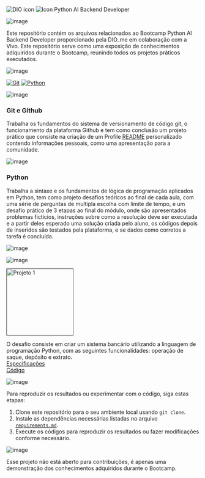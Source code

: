 ![DIO icon](https://github.com/Thamine-sumaya/DIO-Bootcamp-Python-AI-Backend-Developer/assets/160533319/085e34b2-ba59-4e2a-b372-bffca651a1ac)
![Icon Python AI Backend Developer](https://github.com/Thamine-sumaya/DIO-Bootcamp-Python-AI-Backend-Developer/assets/160533319/c3afca9c-8251-435e-84cd-ca8e790eb208)

![image](https://github.com/Thamine-sumaya/DIO-Bootcamp-Python-AI-Backend-Developer/assets/160533319/744ab57d-4ffd-41b6-a784-27b626e98508)

Este repositório contém os arquivos relacionados ao Bootcamp Python AI Backend Developer proporcionado pela DIO_me em colaboração com a Vivo. Este repositório serve como uma exposição de conhecimentos adiquiridos durante o Bootcamp, reunindo todos os projetos práticos executados. 

![image](https://github.com/Thamine-sumaya/DIO-Bootcamp-Python-AI-Backend-Developer/assets/160533319/26d1ec55-c3d2-426d-9796-22ed602792c5)

[![Git](https://img.shields.io/badge/git-000000.svg?style=for-the-badge&logo=git&logoColor=AD00FF)](#git-e-github)
[![Python](https://img.shields.io/badge/python-000000?style=for-the-badge&logo=python&logoColor=AD00FF)](#python)
<!---[![PLSQL](https://img.shields.io/badge/SQL-000000?style=for-the-badge&logo=oracle&logoColor=D98C46)](#banco-de-dados-sql)
[![Power Bi](https://img.shields.io/badge/power_bi-000000?style=for-the-badge&logo=powerbi&logoColor=D98C46)](#powerbi)
[![Machine Learning](https://img.shields.io/badge/Machine_Learning-000000?style=for-the-badge&logo=googlebard&logoColor=D98C46)](#machine-learning)--->

![image](https://github.com/Thamine-sumaya/DIO-Bootcamp-Python-AI-Backend-Developer/assets/160533319/d5372117-f269-4803-af8e-6a5d5c2d72ea)

### Git e Github
Trabalha os fundamentos do sistema de versionamento de código git, o funcionamento da plataforma Github e tem como conclusão um projeto prático que consiste na criação de um Profile [README](https://github.com/digitalinnovationone/dio-lab-open-source/blob/main/community/Thamine-sumaya.md) personalizado  contendo informações pessoais, como uma apresentação para a comunidade.


![image](https://github.com/Thamine-sumaya/DIO-Bootcamp-Python-AI-Backend-Developer/assets/160533319/7e0b1ee6-fcd1-428e-8d44-69524aefd4a3)
### Python
Trabalha a sintaxe e os fundamentos de lógica de programação aplicados em Python, tem como projeto desafios teóricos ao final de cada aula, com uma série de perguntas de multipla escolha com limite de tempo, e um desafio prático de 3 etapas ao final do módulo, onde são apresentados problemas fictícios, instruções sobre como a resolução deve ser executada e a partir deles esperado uma solução criada pelo aluno, os códigos depois de inseridos são testados pela plataforma, e se dados como corretos a tarefa é concluída.


![image](https://github.com/Thamine-sumaya/DIO-Bootcamp-Python-AI-Backend-Developer/assets/160533319/c74027f8-4fc7-4736-ae9c-162d7b05b57d)

<!---### Tópico

![image](https://github.com/Thamine-sumaya/DIO-Bootcamp-Python-AI-Backend-Developer/assets/160533319/e39d12f3-cff8-4a1a-84c4-6204095adeb8)

### Tópico

![image](https://github.com/Thamine-sumaya/DIO-Bootcamp-Python-AI-Backend-Developer/assets/160533319/9940a7da-89c0-4156-8b68-936c987fe8a0)

### Tópico

![image](https://github.com/Thamine-sumaya/DIO-Bootcamp-Python-AI-Backend-Developer/assets/160533319/74b66bb3-cf18-4a31-b22a-2b68566939e7)

### Tópico--->

<!---![Objetivo](https://github.com/Thamine-sumaya/DIO-Bootcamp-Python-Data-Analytics/assets/160533319/a5701b05-926d-472d-b67f-ae087f45f5ca)


O objetivo principal deste projeto é desenvolver habilidades em Python, por meio da prática. --->

![image](https://github.com/Thamine-sumaya/DIO-Bootcamp-Python-AI-Backend-Developer/assets/160533319/ffbf8deb-9c56-42ad-b1e2-f4b0166ddea2)

<a href="">
   <img src="https://github.com/Thamine-sumaya/DIO-Bootcamp-Python-AI-Backend-Developer/assets/160533319/9a441757-ef21-4fa3-a781-d66c1c0a7543" alt="Projeto 1" width="175" >
</a>

O desafio consiste em criar um sistema bancário utilizando a linguagem de programação Python, com as seguintes funcionalidades: operação de saque, depósito e extrato.<br>
[Especificações](https://github.com/Thamine-sumaya/DIO-Bootcamp-Python-AI-Backend-Developer/blob/main/srce/sistemabancario.md) <br>
[Código](https://github.com/Thamine-sumaya/DIO-Bootcamp-Python-AI-Backend-Developer/blob/main/srce/sistema_bancario.py)

<!---<a href="">
   <img src="https://github.com/Thamine-sumaya/DIO-Bootcamp-Python-AI-Backend-Developer/assets/160533319/3c708079-6026-4309-86a0-9562ec163b53" alt="Projeto 2" width="75" >
</a>

Nome do Projeto:
Explicação do projeto

<a href="">
   <img src="https://github.com/Thamine-sumaya/DIO-Bootcamp-Python-AI-Backend-Developer/assets/160533319/7ff2181a-4a1f-4880-a772-1d388ea61e02" alt="Projeto 3" width="75" >
</a>

Nome do Projeto:
Explicação do projeto

<a href="">
   <img src="https://github.com/Thamine-sumaya/DIO-Bootcamp-Python-AI-Backend-Developer/assets/160533319/6b904c8a-750d-40d0-9753-dc069fea4d12" alt="Projeto 4" width="75" >
</a>

Nome do Projeto:
Explicação do projeto--->

![image](https://github.com/Thamine-sumaya/DIO-Bootcamp-Python-AI-Backend-Developer/assets/160533319/71e34dfc-1b02-4a2b-8ced-80569168af37)

Para reproduzir os resultados ou experimentar com o código, siga estas etapas:

1. Clone este repositório para o seu ambiente local usando `git clone`.
2. Instale as dependências necessárias listadas no arquivo [`requirements.md`](https://github.com/Thamine-sumaya/DIO-Bootcamp-Python-AI-Backend-Developer/blob/main/srce/requeriments.md).
3. Execute os códigos para reproduzir os resultados ou fazer modificações conforme necessário.

   
![image](https://github.com/Thamine-sumaya/DIO-Bootcamp-Python-AI-Backend-Developer/assets/160533319/6552de08-474c-4689-b6fd-8317c1b69c5f)

Esse projeto não está aberto para contribuições, é apenas uma demonstração dos conhecimentos adquiridos durante o Bootcamp.
